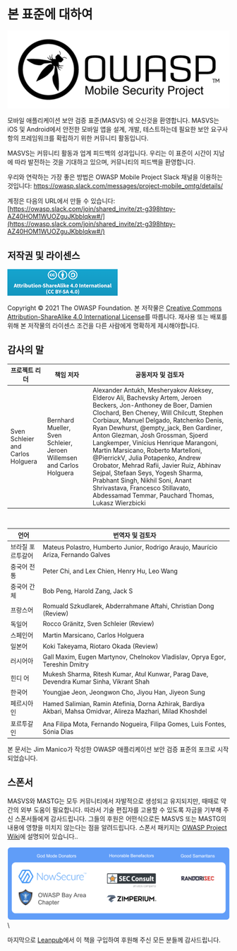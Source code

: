 # 본 표준에 대하여

![OWASP Logo](images/OWASP_logo.png)

모바일 애플리케이션 보안 검증 표준(MASVS) 에 오신것을 환영합니다. MASVS는 iOS 및 Android에서 안전한 모바일 앱을 설계, 개발, 테스트하는데 필요한 보안 요구사항의 프레임워크를 확립하기 위한 커뮤니티 활동입니다.

MASVS는 커뮤니티 활동과 업계 피드백의 성과입니다. 우리는 이 표준이 시간이 지남에 따라 발전하는 것을 기대하고 있으며, 커뮤니티의 피드백을 환영합니다.

우리와 연락하는 가장 좋은 방법은 OWASP Mobile Project Slack 채널을 이용하는 것입니다: <https://owasp.slack.com/messages/project-mobile_omtg/details/>

계정은 다음의 URL에서 만들 수 있습니다: [https://owasp.slack.com/join/shared_invite/zt-g398htpy-AZ40HOM1WUOZguJKbblqkw#/](https://owasp.slack.com/join/shared_invite/zt-g398htpy-AZ40HOM1WUOZguJKbblqkw#/)

## 저작권 및 라이센스

[![Creative Commons License](images/CC-license.png)](https://creativecommons.org/licenses/by-sa/4.0/)

Copyright © 2021 The OWASP Foundation. 본 저작물은 [Creative Commons Attribution-ShareAlike 4.0 International License](https://creativecommons.org/licenses/by-sa/4.0/)를 따릅니다. 재사용 또는 배포를 위해 본 저작물의 라이센스 조건을 다른 사람에게 명확하게 제시해야합니다.

<!-- \pagebreak -->

## 감사의 말

| 프로젝트 리더 | 책임 저자 | 공동저자 및 검토자
| ------- | --- | ----------------- |
| Sven Schleier and Carlos Holguera | Bernhard Mueller, Sven Schleier, Jeroen Willemsen and Carlos Holguera | Alexander Antukh, Mesheryakov Aleksey, Elderov Ali, Bachevsky Artem, Jeroen Beckers, Jon-Anthoney de Boer, Damien Clochard, Ben Cheney, Will Chilcutt, Stephen Corbiaux, Manuel Delgado, Ratchenko Denis, Ryan Dewhurst, @empty_jack, Ben Gardiner, Anton Glezman, Josh Grossman, Sjoerd Langkemper, Vinícius Henrique Marangoni, Martin Marsicano, Roberto Martelloni, @PierrickV, Julia Potapenko, Andrew Orobator, Mehrad Rafii, Javier Ruiz, Abhinav Sejpal, Stefaan Seys, Yogesh Sharma, Prabhant Singh, Nikhil Soni, Anant Shrivastava, Francesco Stillavato, Abdessamad Temmar, Pauchard Thomas, Lukasz Wierzbicki |

<br/>

| 언어 | 번역자 및 검토자 |
| --------------- | ------------------------------------------------------------ |
| 브라질 포르투갈어 | Mateus Polastro, Humberto Junior, Rodrigo Araujo, Maurício Ariza, Fernando Galves |
| 중국어 전통 | Peter Chi, and Lex Chien, Henry Hu, Leo Wang |
| 중국어 간체 | Bob Peng, Harold Zang, Jack S |
| 프랑스어 | Romuald Szkudlarek, Abderrahmane Aftahi, Christian Dong (Review) |
| 독일어 | Rocco Gränitz, Sven Schleier (Review) |
| 스페인어 | Martin Marsicano, Carlos Holguera |
| 일본어 | Koki Takeyama, Riotaro Okada (Review) |
| 러시어아 | Gall Maxim, Eugen Martynov, Chelnokov Vladislav, Oprya Egor, Tereshin Dmitry |
| 힌디 어 | Mukesh Sharma, Ritesh Kumar, Atul Kunwar, Parag Dave, Devendra Kumar Sinha, Vikrant Shah |
| 한국어 | Youngjae Jeon, Jeongwon Cho, Jiyou Han, Jiyeon Sung |
| 페르시아 인 | Hamed Salimian, Ramin Atefinia, Dorna Azhirak, Bardiya Akbari, Mahsa Omidvar, Alireza Mazhari, Milad Khoshdel |
| 포르투갈 인 | Ana Filipa Mota, Fernando Nogueira, Filipa Gomes, Luis Fontes, Sónia Dias|

본 문서는 Jim Manico가 작성한 OWASP 애플리케이션 보안 검증 표준의 포크로 시작되었습니다.

## 스폰서

MASVS와 MASTG는 모두 커뮤니티에서 자발적으로 생성되고 유지되지만, 때때로 약간의 외부 도움이 필요합니다. 따라서 기술 편집자를 고용할 수 있도록 자금을 기부해 주신 스폰서들에게 감사드립니다. 그들의 후원은 어떤식으로든 MASVS 또는 MASTG의 내용에 영향을 미치지 않는다는 점을 알려드립니다. 스폰서 패키지는 [OWASP Project Wiki](https://owasp.org/www-project-mobile-app-security/#div-sponsorship "OWASP Mobile Application Security Testing Guide Sponsorship Packages")에 설명되어 있습니다..

![OWASP MASTG](../Document/images/Donators/donators.png) \

마지막으로 [Leanpub](https://leanpub.com/mobile-security-testing-guide)에서 이 책을 구입하여 후원해 주신 모든 분들께 감사드립니다.
